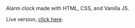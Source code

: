 Alarm clock made with HTML, CSS, and Vanilla JS.

Live version, <a href="https://codepen.io/arnest00/pen/LYVGEwE">click here</a>.
